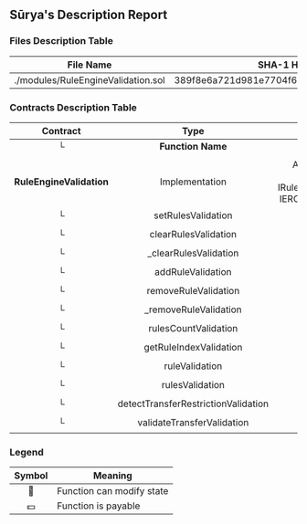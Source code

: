 ## Sūrya's Description Report

### Files Description Table


|  File Name  |  SHA-1 Hash  |
|-------------|--------------|
| ./modules/RuleEngineValidation.sol | 389f8e6a721d981e7704f67c608138af0b3bed97 |


### Contracts Description Table


|  Contract  |         Type        |       Bases      |                  |                 |
|:----------:|:-------------------:|:----------------:|:----------------:|:---------------:|
|     └      |  **Function Name**  |  **Visibility**  |  **Mutability**  |  **Modifiers**  |
||||||
| **RuleEngineValidation** | Implementation | AccessControl, RuleInternal, IRuleEngineValidation, IERC1404EnumCode |||
| └ | setRulesValidation | Public ❗️ | 🛑  | onlyRole |
| └ | clearRulesValidation | Public ❗️ | 🛑  | onlyRole |
| └ | _clearRulesValidation | Internal 🔒 | 🛑  | |
| └ | addRuleValidation | Public ❗️ | 🛑  | onlyRole |
| └ | removeRuleValidation | Public ❗️ | 🛑  | onlyRole |
| └ | _removeRuleValidation | Internal 🔒 | 🛑  | |
| └ | rulesCountValidation | External ❗️ |   |NO❗️ |
| └ | getRuleIndexValidation | External ❗️ |   |NO❗️ |
| └ | ruleValidation | External ❗️ |   |NO❗️ |
| └ | rulesValidation | External ❗️ |   |NO❗️ |
| └ | detectTransferRestrictionValidation | Public ❗️ |   |NO❗️ |
| └ | validateTransferValidation | Public ❗️ |   |NO❗️ |


### Legend

|  Symbol  |  Meaning  |
|:--------:|-----------|
|    🛑    | Function can modify state |
|    💵    | Function is payable |
